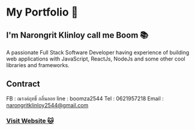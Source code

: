 # My Portfolio 🧸

## I'm Narongrit Klinloy call me Boom 📚

A passionate Full Stack Software Developer having experience of building 
web applications with JavaScript, ReactJs, NodeJs and some other cool libraries and frameworks.

## Contract 
FB : ณรงค์ฤทธิ์ กลิ่นลอย
line : boomza2544
Tel : 0621957218
Email : narongritklinloy2544@gmail.com

### [Visit Website 🐱](https://portfolionarongritboom.netlify.app/project)
